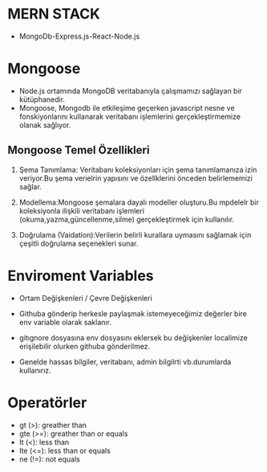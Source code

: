 # MERN STACK

- MongoDb-Express.js-React-Node.js

# Mongoose

- Node.js ortamında MongoDB veritabanıyla çalışmamızı sağlayan bir kütüphanedir.
- Mongoose, Mongodb ile etkileşime geçerken javascript nesne ve fonskiyonlarını kullanarak veritabanı işlemlerini gerçekleştirmemize olanak sağlıyor.

## Mongoose Temel Özellikleri

1. Şema Tanımlama: Veritabanı koleksiyonları için şema tanımlamanıza izin veriyor.Bu şema verielrin yapısını ve özellklerini önceden belirlememizi sağlar.

2. Modellema:Mongoose şemalara dayalı modeller oluşturu.Bu mpdelelr bir koleksiyonla ilişkili veritabanı işlemleri (okuma,yazma,güncellenme,silme) gerçekleştirmek için kullanılır.

3. Doğrulama (Vaidation):Verilerin belirli kurallara uymasını sağlamak için çeşitli doğrulama seçenekleri sunar.

# Enviroment Variables

- Ortam Değişkenleri / Çevre Değişkenleri

- Githuba gönderip herkesle paylaşmak istemeyeceğimiz değerler bire env variable olarak saklanır.
- gitıgnore dosyasına env dosyasını eklersek bu değişkenler localimize erişilebilir olurken githuba gönderilmez.
- Genelde hassas bilgiler, veritabanı, admin bilgilrti vb.durumlarda kullanırız.

# Operatörler

- gt (>): greather than
- gte (>=): greather than or equals
- lt (<): less than
- lte (<=): less than or equals
- ne (!=): not equals

